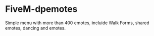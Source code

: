 # FiveM-dpemotes
Simple menu with more than 400 emotes, incluide Walk Forms, shared emotes, dancing and emotes.
